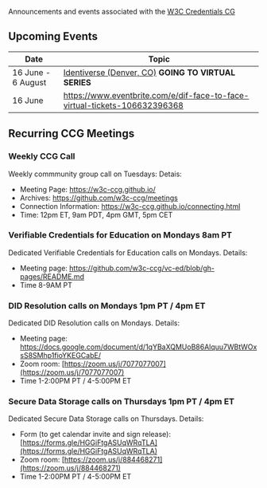 Announcements and events associated with the [W3C Credentials CG](https://w3c-ccg.github.io)

## Upcoming Events

| Date | Topic |
|-----|--------|
| 16 June - 6 August | [Identiverse (Denver, CO)](http://www.cvent.com/d/fhqnf3/4W)  **GOING TO VIRTUAL SERIES** |
| 16 June | https://www.eventbrite.com/e/dif-face-to-face-virtual-tickets-106632396368 |


## Recurring CCG Meetings

### Weekly CCG Call

Weekly commmunity group call on Tuesdays: Detais:

- Meeting Page: https://w3c-ccg.github.io/
- Archives: https://github.com/w3c-ccg/meetings
- Connection Information: https://w3c-ccg.github.io/connecting.html
- Time: 12pm ET, 9am PDT, 4pm GMT, 5pm CET


### Verifiable Credentials for Education on Mondays 8am PT

Dedicated Verifiable Credentials for Education calls on Mondays. Details:

- Meeting page: https://github.com/w3c-ccg/vc-ed/blob/gh-pages/README.md
- Time 8-9AM PT


### DID Resolution calls on Mondays 1pm PT / 4pm ET

Dedicated DID Resolution calls on Mondays. Details:

- Meeting page: https://docs.google.com/document/d/1qYBaXQMUoB86Alquu7WBtWOxsS8SMhp1fioYKEGCabE/
- Zoom room: [https://zoom.us/j/7077077007](https://zoom.us/j/7077077007)
- Time 1-2:00PM PT / 4-5:00PM ET

### Secure Data Storage calls on Thursdays 1pm PT / 4pm ET

Dedicated Secure Data Storage calls on Thursdays. Details:

- Form (to get calendar invite and sign release): [https://forms.gle/HGGiFtgASUqWRqTLA](https://forms.gle/HGGiFtgASUqWRqTLA)
- Zoom room: [https://zoom.us/j/884468271](https://zoom.us/j/884468271)
- Time 1-2:00PM PT / 4-5:00PM ET


